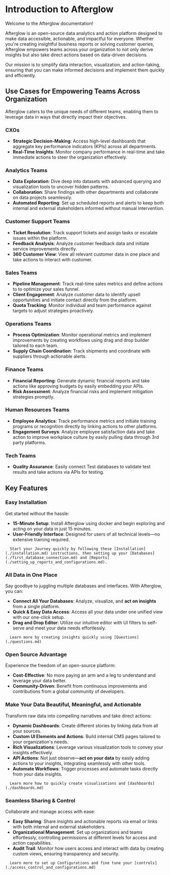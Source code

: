 # Introduction to Afterglow

Welcome to the Afterglow documentation!

Afterglow is an open-source data analytics and action platform designed to make data accessible, actionable, and impactful for everyone. Whether you're creating insightful business reports or solving customer queries, Afterglow empowers teams across your organization to not only derive insights but also take direct actions based on data-driven decisions.

Our mission is to simplify data interaction, visualization, and  action-taking, ensuring that you can make informed decisions and implement them quickly and efficiently.

## Use Cases for Empowering Teams Across Organization

Afterglow caters to the unique needs of different teams, enabling them to leverage data in ways that directly impact their objectives.

### CXOs

- **Strategic Decision-Making**: Access high-level dashboards that aggregate key performance indicators (KPIs) across all departments.
- **Real-Time Insights**: Monitor company performance in real-time and take immediate actions to steer the organization effectively.

### Analytics Teams

- **Data Exploration**: Dive deep into datasets with advanced querying and visualization tools to uncover hidden patterns.
- **Collaboration**: Share findings with other departments and collaborate on data projects seamlessly.
- **Automated Reporting**: Set up scheduled reports and alerts to keep both internal and external stakeholders informed without manual intervention.

### Customer Support Teams

- **Ticket Resolution**: Track support tickets and assign tasks or escalate issues within the platform.
- **Feedback Analysis**: Analyze customer feedback data and initiate service improvements directly.
- **360 Customer View**: View all relevant customer data in one place and take actions to interact with customer.

### Sales Teams

- **Pipeline Management**: Track real-time sales metrics and define actions to to optimize your sales funnel.
- **Client Engagement**: Analyze customer data to identify upsell opportunities and initiate contact directly from the platform.
- **Quota Tracking**: Monitor individual and team performance against targets to adjust strategies proactively.

### Operations Teams

- **Process Optimization**: Monitor operational metrics and implement improvements by creating workflows using drag and drop builder tailored to each team.
- **Supply Chain Coordination**: Track shipments and coordinate with suppliers through actionable alerts.

### Finance Teams

- **Financial Reporting**: Generate dynamic financial reports and take actions like approving budgets by easily embedding your APIs.
- **Risk Assessment**: Analyze financial risks and implement mitigation strategies promptly.

### Human Resources Teams

- **Employee Analytics**: Track performance metrics and initiate training programs or recognition directly by linking actions to other platforms.
- **Engagement Surveys**: Analyze employee satisfaction data and take action to improve workplace culture by easily pulling data through 3rd party platforms.

### Tech Teams

- **Quality Assurance**: Easily connect Test databases to validate test results and take actions via APIs for testing.

## Key Features


### Easy Installation

Get started without the hassle:

- **15-Minute Setup**: Install Afterglow using docker and begin exploring and acting on your data in just 15 minutes.
- **User-Friendly Interface**: Designed for users of all technical levels—no extensive training required.

```admonish note
  Start your Journey quickly by following these [Installation](./installation.md) instructions, then setting up your [Databases](./first_database_connection.md) and [Reports](./setting_up_reports_and_configurations.md).
```


### All Data in One Place

Say goodbye to juggling multiple databases and interfaces. With Afterglow, you can:

- **Connect All Your Databases**: Analyze, visualize, and **act on insights** from a single platform.
- **Quick & Easy Data Access**: Access all your data under one unified view with our one-click setup.
- **Drag and Drop Editor**: Utilize our intuitive editor with UI filters to self-serve and meet your data needs effortlessly.

```admonish note
  Learn more by creating insights quickly using [Questions](./questions.md)
```

### Open Source Advantage

Experience the freedom of an open-source platform:

- **Cost-Effective**: No more paying an arm and a leg to understand and leverage your data better.
- **Community-Driven**: Benefit from continuous improvements and contributions from a global community of developers.

### Make Your Data Beautiful, Meaningful, and Actionable

Transform raw data into compelling narratives and take direct actions:

- **Dynamic Dashboards**: Create different stories by linking data from all your sources.
- **Custom UI Elements and Actions**: Build internal CMS pages tailored to your organization's needs.
- **Rich Visualizations**: Leverage various visualization tools to convey your insights effectively.
- **API Actions**: Not just observe—**act on your data** by easily adding actions to your insights, integrating seamlessly with other tools.
- **Automate Workflows**: Trigger processes and automate tasks directly from your data insights.

```admonish note
  Learn more how to quickly create visualisations and [dashboards](./dashboards.md)
```

### Seamless Sharing & Control

Collaborate and manage access with ease:

- **Easy Sharing**: Share insights and actionable reports via email or links with both internal and external stakeholders.
- **Organizational Management**: Set up organizations and teams effortlessly, controlling permissions at different levels for access and action capabilities.
- **Audit Trail**: Monitor how users access and interact with data by creating custom views, ensuring transparency and security.

```admonish note
  Learn more to set up Configurations and fine tune your [controls](./access_control_and_configurations.md) 
```
